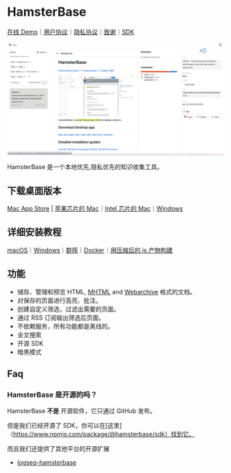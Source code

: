# HamsterBase

[在线 Demo](https://hamsterbase.onrender.com)｜[用户协议](https://hamsterbase.com/redirect?to=eula&lang=zh-CN)｜[隐私协议](https://hamsterbase.com/redirect?to=privacy&lang=zh-CN)｜[致谢](https://hamsterbase.com/redirect?to=credits&lang=zh-CN)｜[SDK](https://www.npmjs.com/package/@hamsterbase/sdk)

![](https://raw.githubusercontent.com/hamsterbase/hamsterbase/main/home.png)

HamsterBase 是一个本地优先,隐私优先的知识收集工具。

## 下载桌面版本

[Mac App Store](https://hamsterbase.com/redirect?to=mac-app-store) | [苹果芯片的 Mac](https://hamsterbase.com/redirect?to=download-desktop-darwin-arm64)｜[Intel 芯片的 Mac](https://hamsterbase.com/redirect?to=download-desktop-darwin-x64)｜[Windows](https://hamsterbase.com/redirect?to=download-desktop-win-x64)

## 详细安装教程

[macOS](https://hamsterbase.com/redirect?to=install-macos&lang=zh-CN)｜[Windows](https://hamsterbase.com/redirect?to=install-windows&lang=zh-CN)｜[群晖](https://hamsterbase.com/redirect?to=install-synology&lang=zh-CN)｜[Docker](https://hamsterbase.com/redirect?to=install-docker&lang=zh-CN)｜[用压缩后的 js 产物构建](https://hamsterbase.com/redirect?to=install-source&lang=zh-CN)

## 功能

- 储存、管理和预览 HTML, [MHTML](https://en.wikipedia.org/wiki/MHTML) and [Webarchive](https://en.wikipedia.org/wiki/Webarchive) 格式的文档。
- 对保存的页面进行高亮、批注。
- 创建自定义筛选，过滤出需要的页面。
- 通过 RSS 订阅输出筛选后页面。
- 不依赖服务，所有功能都是离线的。
- 全文搜索
- 开源 SDK
- 暗黑模式

## Faq

### HamsterBase 是开源的吗？

HamsterBase **不是** 开源软件，它只通过 GitHub 发布。

但是我们已经开源了 SDK，你可以在[这里]（https://www.npmjs.com/package/@hamsterbase/sdk）找到它。

而且我们还提供了其他平台的开源扩展

- [logseq-hamsterbase](https://github.com/hamsterbase/logseq-hamsterbase)
